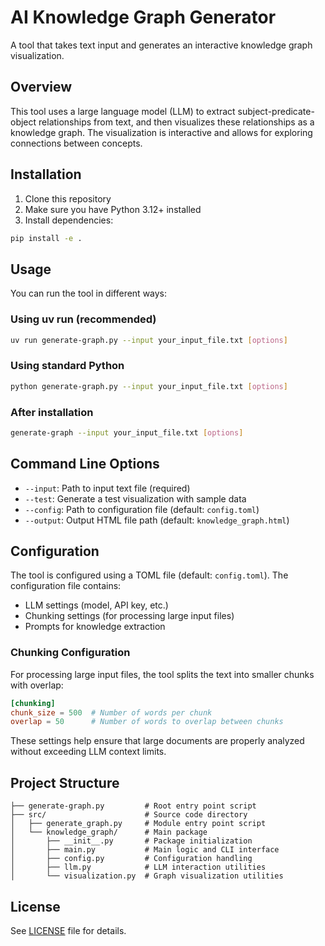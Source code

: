 # AI Knowledge Graph Generator

A tool that takes text input and generates an interactive knowledge graph visualization.

## Overview

This tool uses a large language model (LLM) to extract subject-predicate-object relationships from text, and then visualizes these relationships as a knowledge graph. The visualization is interactive and allows for exploring connections between concepts.

## Installation

1. Clone this repository
2. Make sure you have Python 3.12+ installed
3. Install dependencies:

```bash
pip install -e .
```

## Usage

You can run the tool in different ways:

### Using uv run (recommended)

```bash
uv run generate-graph.py --input your_input_file.txt [options]
```

### Using standard Python

```bash
python generate-graph.py --input your_input_file.txt [options]
```

### After installation

```bash
generate-graph --input your_input_file.txt [options]
```

## Command Line Options

- `--input`: Path to input text file (required)
- `--test`: Generate a test visualization with sample data
- `--config`: Path to configuration file (default: `config.toml`)
- `--output`: Output HTML file path (default: `knowledge_graph.html`)

## Configuration

The tool is configured using a TOML file (default: `config.toml`). The configuration file contains:

- LLM settings (model, API key, etc.)
- Chunking settings (for processing large input files)
- Prompts for knowledge extraction

### Chunking Configuration

For processing large input files, the tool splits the text into smaller chunks with overlap:

```toml
[chunking]
chunk_size = 500  # Number of words per chunk
overlap = 50      # Number of words to overlap between chunks
```

These settings help ensure that large documents are properly analyzed without exceeding LLM context limits.

## Project Structure

```
├── generate-graph.py         # Root entry point script
├── src/                      # Source code directory
│   ├── generate_graph.py     # Module entry point script
│   └── knowledge_graph/      # Main package
│       ├── __init__.py       # Package initialization 
│       ├── main.py           # Main logic and CLI interface
│       ├── config.py         # Configuration handling
│       ├── llm.py            # LLM interaction utilities
│       └── visualization.py  # Graph visualization utilities
```

## License

See [LICENSE](LICENSE) file for details.